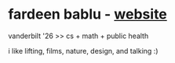 # fardeen bablu - [website](https://fbablu.github.io/)

vanderbilt '26 >> cs + math + public health

i like lifting, films, nature, design, and talking :)
